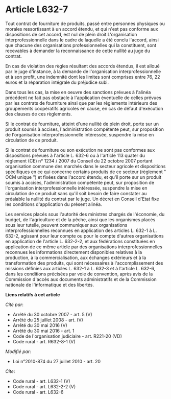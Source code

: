 # Article L632-7

Tout contrat de fourniture de produits, passé entre personnes physiques ou morales ressortissant à un accord étendu, et qui
n'est pas conforme aux dispositions de cet accord, est nul de plein droit.L'organisation interprofessionnelle dans le cadre
de laquelle a été conclu l'accord, ainsi que chacune des organisations professionnelles qui la constituent, sont recevables à
demander la reconnaissance de cette nullité au juge du contrat. 

En cas de violation des règles résultant des accords étendus, il est alloué par le juge d'instance, à la demande de
l'organisation interprofessionnelle et à son profit, une indemnité dont les limites sont comprises entre 76, 22 euros et la
réparation intégrale du préjudice subi. 

Dans tous les cas, la mise en oeuvre des sanctions prévues à l'alinéa précédent ne fait pas obstacle à l'application
éventuelle de celles prévues par les contrats de fourniture ainsi que par les règlements intérieurs des groupements
coopératifs agricoles en cause, en cas de défaut d'exécution des clauses de ces règlements. 

Si le contrat de fourniture, atteint d'une nullité de plein droit, porte sur un produit soumis à accises, l'administration
compétente peut, sur proposition de l'organisation interprofessionnelle intéressée, suspendre la mise en circulation de ce
produit. 

Si le contrat de fourniture ou son exécution ne sont pas conformes aux dispositions prévues à l'article L. 632-6 ou à
l'article 113 quater du règlement (CE) n° 1234 / 2007 du Conseil du 22 octobre 2007 portant organisation commune des marchés
dans le secteur agricole et dispositions spécifiques en ce qui concerne certains produits de ce secteur (règlement " OCM
unique ”) et fixées dans l'accord étendu, et qu'il porte sur un produit soumis à accises, l'administration compétente peut,
sur proposition de l'organisation interprofessionnelle intéressée, suspendre la mise en circulation de ce produit sans qu'il
soit besoin de faire constater au préalable la nullité du contrat par le juge. Un décret en Conseil d'Etat fixe les
conditions d'application du présent alinéa. 

Les services placés sous l'autorité des ministres chargés de l'économie, du budget, de l'agriculture et de la pêche, ainsi
que les organismes placés sous leur tutelle, peuvent communiquer aux organisations interprofessionnelles reconnues en
application des articles L. 632-1 à L. 632-2, agissant pour leur compte ou pour le compte d'autres organisations en
application de l'article L. 632-2-2, et aux fédérations constituées en application de ce même article par des organisations
interprofessionnelles reconnues les informations directement disponibles relatives à la production, à la commercialisation,
aux échanges extérieurs et à la transformation des produits, qui sont nécessaires à l'accomplissement des missions définies
aux articles L. 632-1 à L. 632-3 et à l'article L. 632-6, dans les conditions précisées par voie de convention, après avis de
la Commission d'accès aux documents administratifs et de la Commission nationale de l'informatique et des libertés.

**Liens relatifs à cet article**

_Cité par_:

  - Arrêté du 30 octobre 2007 - art. 5 (V)
  - Arrêté du 25 juillet 2008 - art. (V)
  - Arrêté du 30 mai 2016 (V)
  - Arrêté du 30 mai 2016 - art. 1
  - Code de l'organisation judiciaire - art. R221-20 (VD)
  - Code rural - art. R632-8-1 (V)

_Modifié par_:

  - Loi n°2010-874 du 27 juillet 2010 - art. 20

_Cite_:

  - Code rural - art. L632-1 (V)
  - Code rural - art. L632-2-2 (V)
  - Code rural - art. L632-6
